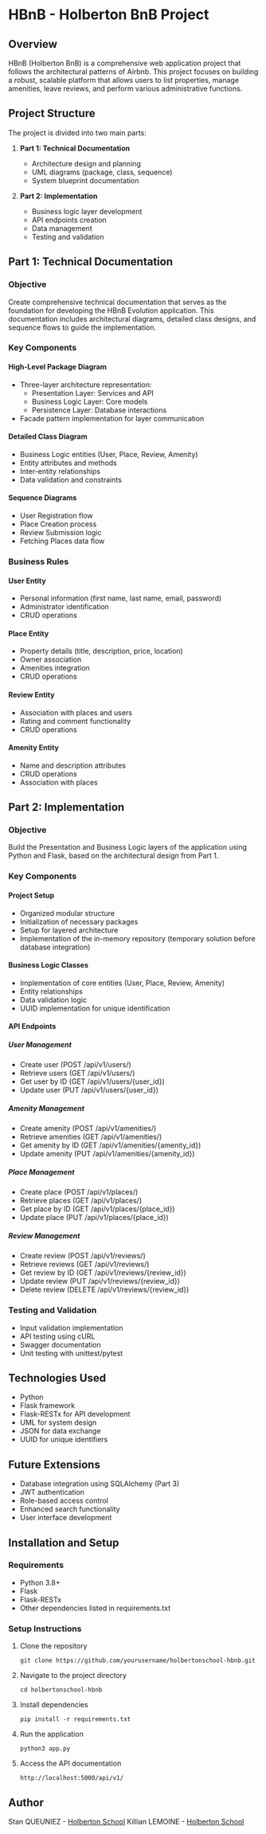 # HBnB - Holberton BnB Project

## Overview
HBnB (Holberton BnB) is a comprehensive web application project that follows the architectural patterns of Airbnb. This project focuses on building a robust, scalable platform that allows users to list properties, manage amenities, leave reviews, and perform various administrative functions.

## Project Structure
The project is divided into two main parts:

1. **Part 1: Technical Documentation**
   - Architecture design and planning
   - UML diagrams (package, class, sequence)
   - System blueprint documentation
   
2. **Part 2: Implementation**
   - Business logic layer development
   - API endpoints creation
   - Data management
   - Testing and validation

## Part 1: Technical Documentation

### Objective
Create comprehensive technical documentation that serves as the foundation for developing the HBnB Evolution application. This documentation includes architectural diagrams, detailed class designs, and sequence flows to guide the implementation.

### Key Components

#### High-Level Package Diagram
- Three-layer architecture representation:
  - Presentation Layer: Services and API
  - Business Logic Layer: Core models
  - Persistence Layer: Database interactions
- Facade pattern implementation for layer communication

#### Detailed Class Diagram
- Business Logic entities (User, Place, Review, Amenity)
- Entity attributes and methods
- Inter-entity relationships
- Data validation and constraints

#### Sequence Diagrams
- User Registration flow
- Place Creation process
- Review Submission logic
- Fetching Places data flow

### Business Rules

#### User Entity
- Personal information (first name, last name, email, password)
- Administrator identification
- CRUD operations

#### Place Entity
- Property details (title, description, price, location)
- Owner association
- Amenities integration
- CRUD operations

#### Review Entity
- Association with places and users
- Rating and comment functionality
- CRUD operations

#### Amenity Entity
- Name and description attributes
- CRUD operations
- Association with places

## Part 2: Implementation

### Objective
Build the Presentation and Business Logic layers of the application using Python and Flask, based on the architectural design from Part 1.

### Key Components

#### Project Setup
- Organized modular structure
- Initialization of necessary packages
- Setup for layered architecture
- Implementation of the in-memory repository (temporary solution before database integration)

#### Business Logic Classes
- Implementation of core entities (User, Place, Review, Amenity)
- Entity relationships
- Data validation logic
- UUID implementation for unique identification

#### API Endpoints

##### User Management
- Create user (POST /api/v1/users/)
- Retrieve users (GET /api/v1/users/)
- Get user by ID (GET /api/v1/users/{user_id})
- Update user (PUT /api/v1/users/{user_id})

##### Amenity Management
- Create amenity (POST /api/v1/amenities/)
- Retrieve amenities (GET /api/v1/amenities/)
- Get amenity by ID (GET /api/v1/amenities/{amenity_id})
- Update amenity (PUT /api/v1/amenities/{amenity_id})

##### Place Management
- Create place (POST /api/v1/places/)
- Retrieve places (GET /api/v1/places/)
- Get place by ID (GET /api/v1/places/{place_id})
- Update place (PUT /api/v1/places/{place_id})

##### Review Management
- Create review (POST /api/v1/reviews/)
- Retrieve reviews (GET /api/v1/reviews/)
- Get review by ID (GET /api/v1/reviews/{review_id})
- Update review (PUT /api/v1/reviews/{review_id})
- Delete review (DELETE /api/v1/reviews/{review_id})

### Testing and Validation
- Input validation implementation
- API testing using cURL
- Swagger documentation
- Unit testing with unittest/pytest

## Technologies Used
- Python
- Flask framework
- Flask-RESTx for API development
- UML for system design
- JSON for data exchange
- UUID for unique identifiers

## Future Extensions
- Database integration using SQLAlchemy (Part 3)
- JWT authentication
- Role-based access control
- Enhanced search functionality
- User interface development

## Installation and Setup

### Requirements
- Python 3.8+
- Flask
- Flask-RESTx
- Other dependencies listed in requirements.txt

### Setup Instructions
1. Clone the repository
   ```
   git clone https://github.com/yourusername/holbertonschool-hbnb.git
   ```

2. Navigate to the project directory
   ```
   cd holbertonschool-hbnb
   ```

3. Install dependencies
   ```
   pip install -r requirements.txt
   ```

4. Run the application
   ```
   python3 app.py
   ```

5. Access the API documentation
   ```
   http://localhost:5000/api/v1/
   ```

## Author
Stan QUEUNIEZ - [Holberton School](https://www.holbertonschool.com)
Killian LEMOINE - [Holberton School](https://www.holbertonschool.com)
